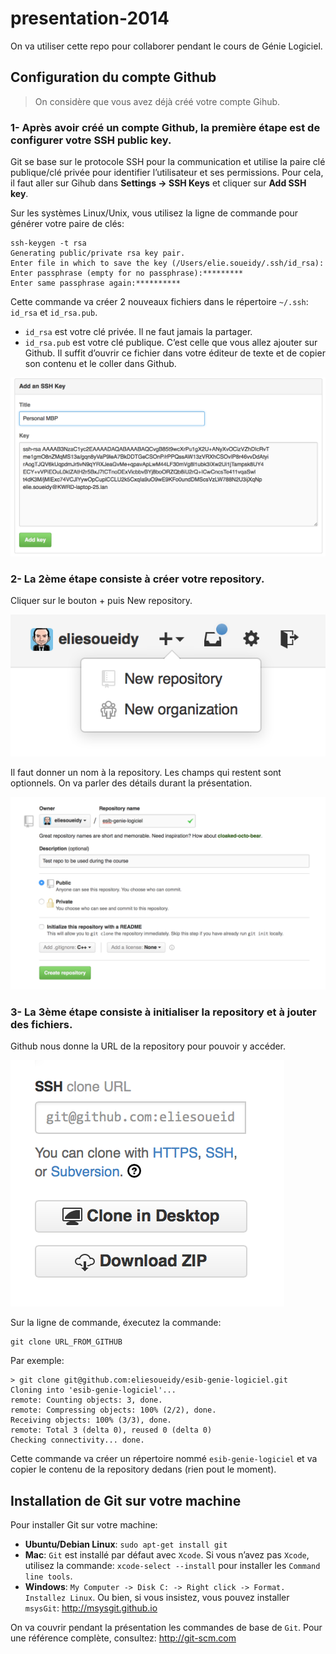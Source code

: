 presentation-2014
=================

On va utiliser cette repo pour collaborer pendant le cours de Génie Logiciel.

## Configuration du compte Github

> On considère que vous avez déjà créé votre compte Gihub.

### 1- Après avoir créé un compte Github, la première étape est de configurer votre SSH public key.
Git se base sur le protocole SSH pour la communication et utilise la paire clé publique/clé privée pour identifier l’utilisateur et ses permissions. Pour cela, il faut aller sur Gihub dans **Settings -> SSH Keys** et cliquer sur **Add SSH key**.

Sur les systèmes Linux/Unix, vous utilisez la ligne de commande pour générer votre paire de clés:

```
ssh-keygen -t rsa
Generating public/private rsa key pair.
Enter file in which to save the key (/Users/elie.soueidy/.ssh/id_rsa):
Enter passphrase (empty for no passphrase):*********
Enter same passphrase again:**********
```
Cette commande va créer 2 nouveaux fichiers dans le répertoire `~/.ssh`: `id_rsa` et `id_rsa.pub`.

- `id_rsa` est votre clé privée. Il ne faut jamais la partager.
- `id_rsa.pub` est votre clé publique. C’est celle que vous allez ajouter sur Github. Il suffit d’ouvrir ce fichier dans votre éditeur de texte et de copier son contenu et le coller dans Github.

![image](images/ajouterCle.png)

### 2- La 2ème étape consiste à créer votre repository.
Cliquer sur le bouton + puis New repository.

![image](images/creerRepository.png)

Il faut donner un nom à la repository. Les champs qui restent sont optionnels. On va parler des détails durant la présentation.

![image](images/nouvelleRepository.png)

### 3- La 3ème étape consiste à initialiser la repository et à jouter des fichiers.
Github nous donne la URL de la repository pour pouvoir y accéder.

![image](images/urlRepository.png)

Sur la ligne de commande, éxecutez la commande:

```
git clone URL_FROM_GITHUB
```

Par exemple:

```
> git clone git@github.com:eliesoueidy/esib-genie-logiciel.git
Cloning into 'esib-genie-logiciel'...
remote: Counting objects: 3, done.
remote: Compressing objects: 100% (2/2), done.
Receiving objects: 100% (3/3), done.
remote: Total 3 (delta 0), reused 0 (delta 0)
Checking connectivity... done.
```
Cette commande va créer un répertoire nommé `esib-genie-logiciel` et va copier le contenu de la repository dedans (rien pout le moment).

## Installation de Git sur votre machine
Pour installer Git sur votre machine:

- **Ubuntu/Debian Linux**: `sudo apt-get install git`
- **Mac**: `Git` est installé par défaut avec `Xcode`. Si vous n’avez pas `Xcode`, utilisez la commande: `xcode-select --install` pour installer les `Command line tools`.
- **Windows**: `My Computer -> Disk C: -> Right click -> Format. Installez Linux`. Ou bien, si vous insistez, vous pouvez installer `msysGit`: http://msysgit.github.io


On va couvrir pendant la présentation les commandes de base de `Git`. Pour une référence complète, consultez: http://git-scm.com